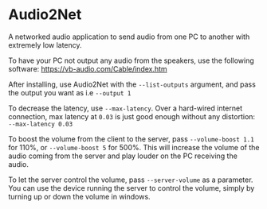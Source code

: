 # Audio2Net
A networked audio application to send audio from one PC to another with extremely low latency.

To have your PC not output any audio from the speakers, use the following software:
https://vb-audio.com/Cable/index.htm

After installing, use Audio2Net with the `--list-outputs` argument, and pass the output you want as i.e `--output 1`

To decrease the latency, use `--max-latency`. Over a hard-wired internet connection, max latency at `0.03` is just good enough without any distortion: `--max-latency 0.03`

To boost the volume from the client to the server, pass `--volume-boost 1.1` for 110%, or `--volume-boost 5` for 500%. This will increase the volume of the audio coming from the server and play louder on the PC receiving the audio.

To let the server control the volume, pass `--server-volume` as a parameter. You can use the device running the server to control the volume, simply by turning up or down the volume in windows.

